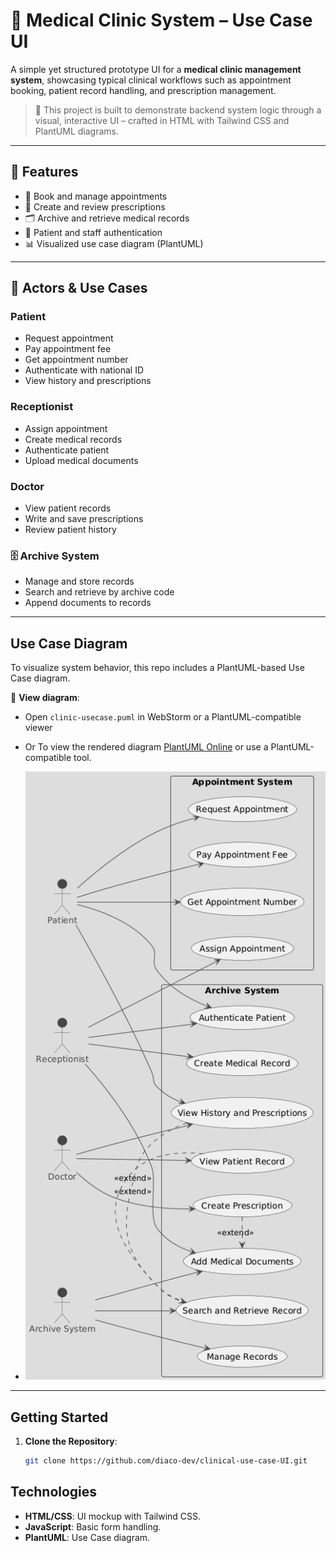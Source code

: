 # 🏥 Medical Clinic System – Use Case UI

A simple yet structured prototype UI for a **medical clinic management system**, showcasing typical clinical workflows such as appointment booking, patient record handling, and prescription management.


> 🎯 This project is built to demonstrate backend system logic through a visual, interactive UI – crafted in HTML with Tailwind CSS and PlantUML diagrams.

---

## 📌 Features

- 📅 Book and manage appointments
- 🧾 Create and review prescriptions
- 🗂️ Archive and retrieve medical records
- 🔐 Patient and staff authentication
- 📊 Visualized use case diagram (PlantUML)

---

## 👤 Actors & Use Cases

###  Patient
- Request appointment
- Pay appointment fee
- Get appointment number
- Authenticate with national ID
- View history and prescriptions

###  Receptionist
- Assign appointment
- Create medical records
- Authenticate patient
- Upload medical documents

###  Doctor
- View patient records
- Write and save prescriptions
- Review patient history

### 🗄️ Archive System
- Manage and store records
- Search and retrieve by archive code
- Append documents to records

---

## Use Case Diagram

To visualize system behavior, this repo includes a PlantUML-based Use Case diagram.

📄 **View diagram**:
- Open `clinic-usecase.puml` in WebStorm or a PlantUML-compatible viewer
- Or To view the rendered diagram [PlantUML Online](https://www.plantuml.com/plantuml/uml/XPJDRjGm4CVlVefHBtig3u2gLQlomQLenGgkQ726hDN42VQai49zT-mui_9G8qw9vl__PJuozcra3BoCWndeEmDF45n_OkXS8CjkyYO-EZzZm15cj8_Oqv7F0q6MqVS36OEMfm1N1sH7dgy08spl8hsPydDLogi8dyZIdDEuMC0w8AQxO4_kYU1uZapZQjj29MBCLbcoplFaF8_a-MB_RG2MI1OZvOG_5eeCOfI2Fzz_tQHAgS43dci8tX49cAH_GE-95VHn6RzH42wf9L0ZTp6wthVgAqgTwRdkN0z9TtqV29dWWJfdSSX3da8dtotYnjVK5qS_vK_-nMH94IhF8L2qmQt_KMUf5TLrrqbrUKEMt5uKD8cNc88MFgLOWfYaJc4gxMLF7rpaAPm1VQTgZNLxcwc67z1ZJzieBkOIRKpZI9Y2EKj2E3Xw4bRGuX3qsPZTPTxECmMqQrb6WjVN-_QcQeTUIQtgnTE2dfhMr4pCJXrKNQnI2jpOtPPBRQ9oD0fi6zIkcDrstUW2IwmGQfMLqbnPCJH7ee-WpgakBE7LvhGjiY5jIxFbjx-OV0U11bnpdzmSZMuKNhtyEBo6cnjQsVtUwEx-xs-Egs2gG4sPs_HSnk4F) or use a PlantUML-compatible tool.


- ![Use Case Diagram](img.png)

---

## Getting Started
1. **Clone the Repository**:
   ```bash
   git clone https://github.com/diaco-dev/clinical-use-case-UI.git
   ```

## Technologies
- **HTML/CSS**: UI mockup with Tailwind CSS.
- **JavaScript**: Basic form handling.
- **PlantUML**: Use Case diagram.
